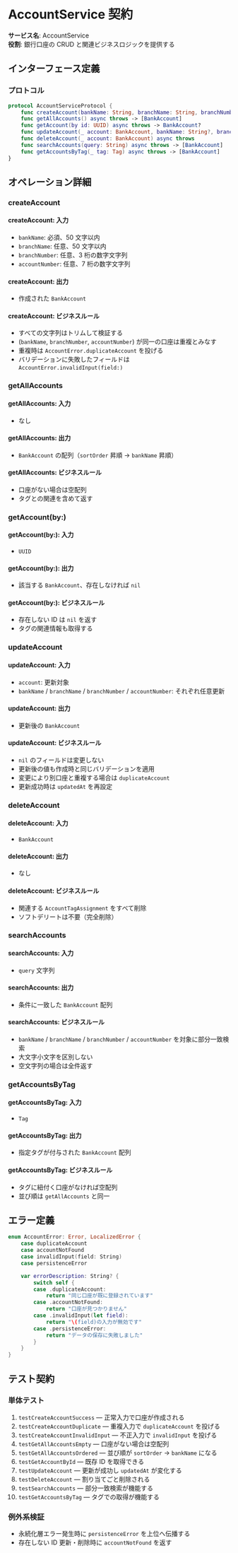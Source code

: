 # AccountService 契約

**サービス名**: AccountService  
**役割**: 銀行口座の CRUD と関連ビジネスロジックを提供する

## インターフェース定義

### プロトコル

<!-- markdownlint-disable MD013 -->

```swift
protocol AccountServiceProtocol {
    func createAccount(bankName: String, branchName: String, branchNumber: String, accountNumber: String) async throws -> BankAccount
    func getAllAccounts() async throws -> [BankAccount]
    func getAccount(by id: UUID) async throws -> BankAccount?
    func updateAccount(_ account: BankAccount, bankName: String?, branchName: String?, branchNumber: String?, accountNumber: String?) async throws -> BankAccount
    func deleteAccount(_ account: BankAccount) async throws
    func searchAccounts(query: String) async throws -> [BankAccount]
    func getAccountsByTag(_ tag: Tag) async throws -> [BankAccount]
}
```

<!-- markdownlint-enable MD013 -->

## オペレーション詳細

### createAccount

#### createAccount: 入力

- `bankName`: 必須、50 文字以内
- `branchName`: 任意、50 文字以内
- `branchNumber`: 任意、3 桁の数字文字列
- `accountNumber`: 任意、7 桁の数字文字列

#### createAccount: 出力

- 作成された `BankAccount`

#### createAccount: ビジネスルール

- すべての文字列はトリムして検証する
- (`bankName`, `branchNumber`, `accountNumber`) が同一の口座は重複とみなす
- 重複時は `AccountError.duplicateAccount` を投げる
- バリデーションに失敗したフィールドは `AccountError.invalidInput(field:)`

### getAllAccounts

#### getAllAccounts: 入力

- なし

#### getAllAccounts: 出力

- `BankAccount` の配列（`sortOrder` 昇順 → `bankName` 昇順）

#### getAllAccounts: ビジネスルール

- 口座がない場合は空配列
- タグとの関連を含めて返す

### getAccount(by:)

#### getAccount(by:): 入力

- `UUID`

#### getAccount(by:): 出力

- 該当する `BankAccount`、存在しなければ `nil`

#### getAccount(by:): ビジネスルール

- 存在しない ID は `nil` を返す
- タグの関連情報も取得する

### updateAccount

#### updateAccount: 入力

- `account`: 更新対象
- `bankName` / `branchName` / `branchNumber` / `accountNumber`: それぞれ任意更新

#### updateAccount: 出力

- 更新後の `BankAccount`

#### updateAccount: ビジネスルール

- `nil` のフィールドは変更しない
- 更新後の値も作成時と同じバリデーションを適用
- 変更により別口座と重複する場合は `duplicateAccount`
- 更新成功時は `updatedAt` を再設定

### deleteAccount

#### deleteAccount: 入力

- `BankAccount`

#### deleteAccount: 出力

- なし

#### deleteAccount: ビジネスルール

- 関連する `AccountTagAssignment` をすべて削除
- ソフトデリートは不要（完全削除）

### searchAccounts

#### searchAccounts: 入力

- `query` 文字列

#### searchAccounts: 出力

- 条件に一致した `BankAccount` 配列

#### searchAccounts: ビジネスルール

- `bankName` / `branchName` / `branchNumber` / `accountNumber` を対象に部分一致検索
- 大文字小文字を区別しない
- 空文字列の場合は全件返す

### getAccountsByTag

#### getAccountsByTag: 入力

- `Tag`

#### getAccountsByTag: 出力

- 指定タグが付与された `BankAccount` 配列

#### getAccountsByTag: ビジネスルール

- タグに紐付く口座がなければ空配列
- 並び順は `getAllAccounts` と同一

## エラー定義

```swift
enum AccountError: Error, LocalizedError {
    case duplicateAccount
    case accountNotFound
    case invalidInput(field: String)
    case persistenceError

    var errorDescription: String? {
        switch self {
        case .duplicateAccount:
            return "同じ口座が既に登録されています"
        case .accountNotFound:
            return "口座が見つかりません"
        case .invalidInput(let field):
            return "\(field)の入力が無効です"
        case .persistenceError:
            return "データの保存に失敗しました"
        }
    }
}
```

## テスト契約

### 単体テスト

1. `testCreateAccountSuccess` — 正常入力で口座が作成される
2. `testCreateAccountDuplicate` — 重複入力で `duplicateAccount` を投げる
3. `testCreateAccountInvalidInput` — 不正入力で `invalidInput` を投げる
4. `testGetAllAccountsEmpty` — 口座がない場合は空配列
5. `testGetAllAccountsOrdered` — 並び順が `sortOrder` → `bankName` になる
6. `testGetAccountById` — 既存 ID を取得できる
7. `testUpdateAccount` — 更新が成功し `updatedAt` が変化する
8. `testDeleteAccount` — 割り当てごと削除される
9. `testSearchAccounts` — 部分一致検索が機能する
10. `testGetAccountsByTag` — タグでの取得が機能する

### 例外系検証

- 永続化層エラー発生時に `persistenceError` を上位へ伝播する
- 存在しない ID 更新・削除時に `accountNotFound` を返す
